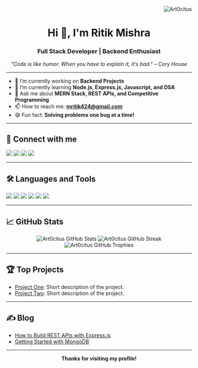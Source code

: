 <!-- Profile Views Counter -->
<p align="right">
  <img src="https://komarev.com/ghpvc/?username=Art0citus&label=Profile%20views&color=0e75b6&style=flat" alt="Art0citus" />
</p>

<h1 align="center">Hi 👋, I'm Ritik Mishra</h1>
<h3 align="center">Full Stack Developer | Backend Enthusiast</h3>

<p align="center">
  <em>"Code is like humor. When you have to explain it, it’s bad." – Cory House</em>
</p>

---

- 🔭 I’m currently working on **Backend Projects**
- 🌱 I’m currently learning **Node.js, Express.js, Javascript, and DSA**
- 💬 Ask me about **MERN Stack, REST APIs, and Competitive Programming**
- 📫 How to reach me: **mritik424@gmail.com**
- 😄 Fun fact: **Solving problems one bug at a time!**

---

## 🚀 Connect with me

<p align="left">
  <a href="https://twitter.com/artocitus" target="_blank"><img src="https://img.shields.io/badge/Twitter-1DA1F2?style=for-the-badge&logo=twitter&logoColor=white"/></a>
  <a href="https://linkedin.com/in/ritikmishra" target="_blank"><img src="https://img.shields.io/badge/LinkedIn-0077B5?style=for-the-badge&logo=linkedin&logoColor=white"/></a>
  <a href="https://instagram.com/ritikmxshra" target="_blank"><img src="https://img.shields.io/badge/Instagram-E4405F?style=for-the-badge&logo=instagram&logoColor=white"/></a>
  <a href="https://leetcode.com/ritikmxshra" target="_blank"><img src="https://img.shields.io/badge/LeetCode-FFA116?style=for-the-badge&logo=leetcode&logoColor=white"/></a>
</p>

---

## 🛠️ Languages and Tools

<p align="left">
  <img src="https://img.shields.io/badge/JavaScript-F7DF1E?style=for-the-badge&logo=javascript&logoColor=black"/>
  <img src="https://img.shields.io/badge/Node.js-339933?style=for-the-badge&logo=nodedotjs&logoColor=white"/>
  <img src="https://img.shields.io/badge/Express.js-000000?style=for-the-badge&logo=express&logoColor=white"/>
  <img src="https://img.shields.io/badge/MongoDB-47A248?style=for-the-badge&logo=mongodb&logoColor=white"/>
  <img src="https://img.shields.io/badge/React-20232A?style=for-the-badge&logo=react&logoColor=61DAFB"/>
  <img src="https://img.shields.io/badge/Git-F05032?style=for-the-badge&logo=git&logoColor=white"/>
</p>

---

## 📈 GitHub Stats

<p align="center">
  <img src="https://github-readme-stats.vercel.app/api?username=Art0citus&show_icons=true&theme=radical" alt="Art0citus GitHub Stats" />
  <img src="https://github-readme-streak-stats.herokuapp.com/?user=Art0citus&theme=radical" alt="Art0citus GitHub Streak" />
  <img src="https://github-profile-trophy.vercel.app/?username=Art0citus&theme=radical" alt="Art0citus GitHub Trophies" />
</p>

---

## 🏆 Top Projects

- [Project One](https://github.com/Art0citus/project-one): Short description of the project.
- [Project Two](https://github.com/Art0citus/project-two): Short description of the project.

---

<!-- If you have a blog -->
## ✍️ Blog

- [How to Build REST APIs with Express.js](#)
- [Getting Started with MongoDB](#)

---

<p align="center">
  <b>Thanks for visiting my profile!</b>
</p>
